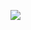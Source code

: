 ![](https://viewer.diagrams.net/?tags=%7B%7D&highlight=0000ff&edit=_blank&layers=1&nav=1&title=mytask#R7VpbW%2BI8EP41XK5P2zRtueS0uq6oK4unu9KGEglNvxIE9tdvYlN6lIMW8Fv18dFkmqTNO%2B%2FMZJLUQGuyOA3tYNSlLiI1TXEXNdCuaZoKoML%2FCckykpi6Hgm8ELuyUSLo4T9ICmU%2Fb4ZdNM00ZJQShoOs0KG%2BjxyWkdlhSOfZZkNKsm8NbA8VBD3HJkXpHXbZKJJa8bSE%2FAxhbxS%2FWVXkk4kdN5aC6ch26TwlAp0aaIWUsqg0WbQQEeDFuET9vr%2FydPVhIfLZNh2GGunf37V%2F0mv1FzbHjyM07n4zo1GebTKTE5Yfy5YxAiGd%2BS4Sgyg10JyPMEO9wHbE0znXOZeN2ITwmsqLcjgUMrR49TvV1ew5bRCdIBYueRPZQY8RlIxRYwDnCf4ASNkohb1uSaEtde6txk5g4QWJzA4oWQWUutjH49kAcekl53wBND59lkUmRFP8xx68NBBA2jNGpxHdxWObYM%2FnZYejhEIuEBhizsOGfDDBris6NwOKffYyQ9iswTaXDDEhLUoo79b2qS8aTVlIxygnzGqyAlVBFWZUBY2iqlYGkVaVti9NxW5jHaE3UDiNZk0DLkSWqxcg5U8sbQAMYz%2Bk12EJkloJksa%2BkNTVzUgil%2FtKWaUhG1GP%2BjbpJNIc5ZI2F5QGEu8nxNhSOn5hFGUORbxoPbL8u%2BgsdNA6bsgJMDv0EFs3daVcVyEiNsPP2S%2BpnsJaAfgfvsfdxzQKc5yGhHAXoRlEuJiBKHlsBdWnc0IF0zFLTEc9pBPS4DEsBS0wuxfdT6CsPcjBRLm9SFeWcYWzaRl10qEVCx7iEUUl6fhSy%2FS8RiHmkAmqpLRZjbHqWxqrZrzTWGXXa8HohFWakQ1tmpJjS%2FRhsleOMKvPeIcX0CtemeXCGlJ5YDPLwlrdMIFdUVhT61nbhGVhDZbYpgp2N87%2BFIVXgyeRBWgKsQeIpHEj2B9Hdddmdg008EQs%2FbXvge8JN2pPkcExb%2BHb5tXNXPl56tEG%2F7ns9UedvieKY%2FHnvPGry%2F%2B17Xt481sImqTZve3cmpMQiA%2BTv835eDoNxPOGf9P7Ta65tHF1B7qdl1HdXv%2Bmedvw3If60%2F281W7PL9s387PW3EOdxaTRW3q9C%2FPUa6raL%2Fzf5dnj44%2F5y7vOb%2FqwE47PPc8Tc5HT28AkM6UiSb0UiXhaEojibEIaDqNpr38hMLzmAYJhKrz%2FgDJGJyVhgdEc2eiMcbw5q%2BKkrCJfv0oLJZ%2BMktygbJWk784mXk0R6otgazyw9g8RDH4R7OMRDPxDBKsfk2Bbrl%2BLa4%2FOgq%2Fy%2BGqUS1sEI7H2%2F5zZhpbf8ijLNg665aFZx8w24vJDqrwh1%2FimnCgqTCcbyolZP3K%2BEaURW%2BQbZjk93plugDjrj5PYPF32nG7E00%2BZfPuyVyQWITiYop2zjeEQGY5Tlm24Zn2g7Gl1uMr6N22i7W3jWKsXYA2oqxZwfU8m59rIGpZiazgWGgwr2mXRctiWZHJlidwb4tZ20MYJYhbaapPkw0AL8wceR4e2uPXLoQX%2FR2hN%2BMGg1Y8SrJNtPjMTeDft8lUYYAHYMsCCV1S6W4RthKG9TDWQS8hXA7ChggxTNKDklB2NWGnUBcfZKE7Y8PHJ8N6jmDeRAWq5zd%2F80fpu7fdEHuOLPBuOBurHII%2Bu58hwEE8CCiG747vBKl2oKmwPLQeVL%2BQHFhSH1tUsNs1yCDce6cG9xe36ZzU2c1tPDcpVephDc1C8yNRD4TN2ildzEq2oH5T%2BRi7XAkqR%2FhY8IPv1Y69aoZU5nFZO6tYGE9j3flGcIWy2i0o2jHZezppZCsWXIvYahPRiSr66uVKhER7mRtbqLtuaG1n1khD0hgtZvJpcA42UkVymBZ2%2F)
